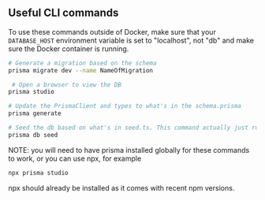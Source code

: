 ## Useful CLI commands

To use these commands outside of Docker, make sure that your `DATABASE_HOST` environment variable is set to "localhost", not "db" and make sure the Docker container is running.

```sh
# Generate a migration based on the schema
prisma migrate dev --name NameOfMigration

 # Open a browser to view the DB
prisma studio

# Update the PrismaClient and types to what's in the schema.prisma
prisma generate

# Seed the db based on what's in seed.ts. This command actually just runs whatever is in the prisma.seed key of the package.json
prisma db seed
```

NOTE: you will need to have prisma installed globally for these commands to work, or you can use npx, for example

```sh
npx prisma studio
```

npx should already be installed as it comes with recent npm versions.
